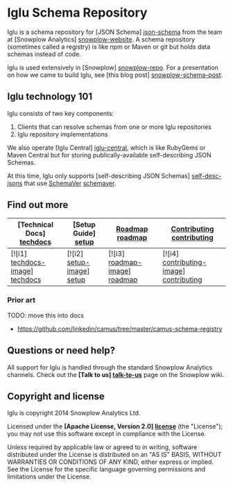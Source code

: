 # Iglu Schema Repository

Iglu is a schema repository for [JSON Schema] [json-schema] from the team at [Snowplow Analytics] [snowplow-website]. A schema repository (sometimes called a registry) is like npm or Maven or git but holds data schemas instead of code.

Iglu is used extensively in [Snowplow] [snowplow-repo]. For a presentation on how we came to build Iglu, see [this blog post] [snowplow-schema-post].

## Iglu technology 101

Iglu consists of two key components:

1. Clients that can resolve schemas from one or more Iglu repositories
2. Iglu repository implementations

We also operate [Iglu Central] [iglu-central], which is like RubyGems or Maven Central but for storing publically-available self-describing JSON Schemas.

At this time, Iglu only supports [self-describing JSON Schemas] [self-desc-jsons] that use [SchemaVer] [schemaver].

## Find out more

| **[Technical Docs] [techdocs]**     | **[Setup Guide] [setup]**     | **[Roadmap] [roadmap]**           | **[Contributing] [contributing]**           |
|-------------------------------------|-------------------------------|-----------------------------------|---------------------------------------------|
| [![i1] [techdocs-image]] [techdocs] | [![i2] [setup-image]] [setup] | [![i3] [roadmap-image]] [roadmap] | [![i4] [contributing-image]] [contributing] |

### Prior art

TODO: move this into docs

* https://github.com/linkedin/camus/tree/master/camus-schema-registry

## Questions or need help?

All support for Iglu is handled through the standard Snowplow Analytics channels. Check out the **[Talk to us] [talk-to-us]** page on the Snowplow wiki.

## Copyright and license

Iglu is copyright 2014 Snowplow Analytics Ltd.

Licensed under the **[Apache License, Version 2.0] [license]** (the "License");
you may not use this software except in compliance with the License.

Unless required by applicable law or agreed to in writing, software
distributed under the License is distributed on an "AS IS" BASIS,
WITHOUT WARRANTIES OR CONDITIONS OF ANY KIND, either express or implied.
See the License for the specific language governing permissions and
limitations under the License.

[json-schema]: http://json-schema.org/
[snowplow-website]: http://snowplowanalytics.com
[snowplow-repo]: https://github.com/snowplow/snowplow

[snowplow-schema-post]: http://snowplowanalytics.com/blog/2014/06/06/making-snowplow-schemas-flexible-a-technical-approach/
[self-desc-jsons]: http://snowplowanalytics.com/blog/2014/05/15/introducing-self-describing-jsons/
[schemaver]: http://snowplowanalytics.com/blog/2014/05/13/introducing-schemaver-for-semantic-versioning-of-schemas/

[iglu-central]: http://iglucentral.com

[techdocs-image]: https://d3i6fms1cm1j0i.cloudfront.net/github/images/techdocs.png
[setup-image]: https://d3i6fms1cm1j0i.cloudfront.net/github/images/setup.png
[roadmap-image]: https://d3i6fms1cm1j0i.cloudfront.net/github/images/roadmap.png
[contributing-image]: https://d3i6fms1cm1j0i.cloudfront.net/github/images/contributing.png

[techdocs]: https://github.com/snowplow/iglu/wiki/Iglu-technical-documentation
[setup]: https://github.com/snowplow/iglu/wiki/Setting-up-Iglu
[roadmap]: https://github.com/snowplow/iglu/wiki/Product-roadmap
[contributing]: https://github.com/snowplow/iglu/wiki/Contributing

[license]: http://www.apache.org/licenses/LICENSE-2.0
[talk-to-us]: https://github.com/snowplow/snowplow/wiki/Talk-to-us

